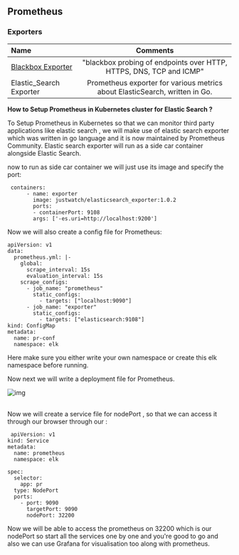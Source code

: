 ## Prometheus

### Exporters

Name | Comments
:------|:------:
[Blackbox Exporter](https://github.com/prometheus/blackbox_exporter) |  "blackbox probing of endpoints over HTTP, HTTPS, DNS, TCP and ICMP"
Elastic_Search Exporter | Prometheus exporter for various metrics about ElasticSearch, written in Go. 

**How to Setup Prometheus in Kubernetes cluster for Elastic Search ?**

To Setup Prometheus in Kubernetes so that we can monitor third party applications like elastic search , we will make use of elastic search exporter which was written in go language and it is now maintained by Prometheus Community. Elastic search exporter will run as a side car container alongside Elastic Search.

now to run as side car container we will just use its image and specify the port:

```
 containers:
      - name: exporter
        image: justwatch/elasticsearch_exporter:1.0.2
        ports:
        - containerPort: 9108
        args: ['-es.uri=http://localhost:9200']
 ```       

Now we will also create a config file for Prometheus:

```
apiVersion: v1
data:
  prometheus.yml: |-
    global:
      scrape_interval: 15s 
      evaluation_interval: 15s 
    scrape_configs:
      - job_name: "prometheus"
        static_configs:
          - targets: ["localhost:9090"]
      - job_name: "exporter"
        static_configs:
          - targets: ["elasticsearch:9108"]
kind: ConfigMap
metadata:
  name: pr-conf
  namespace: elk
```  
  
  
Here make sure you either write your own namespace or create this elk namespace before running.

Now next we will write a deployment file for Prometheus.

![img](https://lh5.googleusercontent.com/PBFqRyBv5ZroL8jKco99Eegycd6xp7RlJAi_e03FHXN4nMmmXPnqXfe2mchZbK8uhxxtZtcDbq-xWd9M6C4jHVRTfleQMTgtBpqz07mXKAyBYuTVOnUkFfkrVuq8WFV5ODXERQW2)


​        
​        Now we will create a service file for nodePort , so that we can access it through our browser through our <node-ip>:<node-port>  

```
 apiVersion: v1
kind: Service
metadata:
  name: prometheus
  namespace: elk
  
spec:
  selector: 
    app: pr
  type: NodePort  
  ports:
    - port: 9090
      targetPort: 9090
      nodePort: 32200
```
Now we will be able to access the prometheus on 32200 which is our nodePort  so start all the services one by one and you're good to go and also we can use Grafana for visualisation too along with prometheus.

